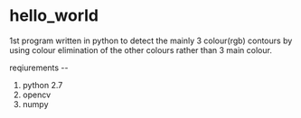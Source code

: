 # hello_world
1st program written in python to detect the mainly 3 colour(rgb) contours by using colour elimination of the other colours rather than 3 main colour. 

reqiurements --
1. python 2.7
2. opencv
3. numpy

